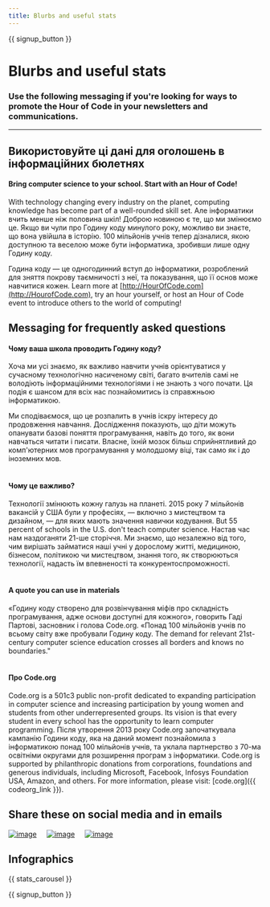 ```yaml
---
title: Blurbs and useful stats
---
```


<a id="blurb"></a>

{{ signup_button }}

# Blurbs and useful stats

### Use the following messaging if you're looking for ways to promote the Hour of Code in your newsletters and communications.

* * *

## Використовуйте ці дані для оголошень в інформаційних бюлетнях

#### Bring computer science to your school. Start with an Hour of Code!

With technology changing every industry on the planet, computing knowledge has become part of a well-rounded skill set. Але інформатики вчить менше ніж половина шкіл! Доброю новиною є те, що ми змінюємо це. Якщо ви чули про Годину коду минулого року, можливо ви знаєте, що вона увійшла в історію. 100 мільйонів учнів тепер дізналися, якою доступною та веселою може бути інформатика, зробивши лише одну Годину коду.

Година коду — це одногодинний вступ до інформатики, розроблений для зняття покрову таємничості з неї, та показування, що її основ може навчитися кожен. Learn more at [http://HourOfCode.com](http://HourofCode.com), try an hour yourself, or host an Hour of Code event to introduce others to the world of computing!

## Messaging for frequently asked questions

#### Чому ваша школа проводить Годину коду?

Хоча ми усі знаємо, як важливо навчити учнів орієнтуватися у сучасному технологічно насиченому світі, багато вчителів самі не володіють інформаційними технологіями і не знають з чого почати. Ця подія є шансом для всіх нас познайомитись із справжньою інформатикою.

Ми сподіваємося, що це розпалить в учнів іскру інтересу до продовження навчання. Дослідження показують, що діти можуть опанувати базові поняття програмування, навіть до того, як вони навчаться читати і писати. Власне, їхній мозок більш сприйнятливий до комп'ютерних мов програмування у молодшому віці, так само як і до іноземних мов. <br /> <br />

#### Чому це важливо?

Технології змінюють кожну галузь на планеті. 2015 року 7 мільйонів вакансій у США були у професіях, — включно з мистецтвом та дизайном, — для яких мають значення навички кодування. But 55 percent of schools in the U.S. don't teach computer science. Настав час нам наздоганяти 21-ше сторіччя. Ми знаємо, що незалежно від того, чим вирішать займатися наші учні у дорослому житті, медициною, бізнесом, політикою чи мистецтвом, знання того, як створюються технології, надасть їм впевненості та конкурентоспроможності. <br /> <br />

#### A quote you can use in materials

«Годину коду створено для розвінчування міфів про складність програмування, адже основи доступні для кожного», говорить Гаді Партові, засновник і голова Code.org. «Понад 100 мільйонів учнів по всьому світу вже пробували Годину коду. The demand for relevant 21st-century computer science education crosses all borders and knows no boundaries." <br /> <br />

#### Про Code.org

Code.org is a 501c3 public non-profit dedicated to expanding participation in computer science and increasing participation by young women and students from other underrepresented groups. Its vision is that every student in every school has the opportunity to learn computer programming. Після утворення 2013 року Code.org започаткувала кампанію Години коду, яка на даний момент познайомила з інформатикою понад 100 мільйонів учнів, та уклала партнерство з 70-ма освітніми округами для розширення програм з інформатики. Code.org is supported by philanthropic donations from corporations, foundations and generous individuals, including Microsoft, Facebook, Infosys Foundation USA, Amazon, and others. For more information, please visit: [code.org]({{ codeorg_link }}).

## Share these on social media and in emails

[![image](/images/social-media/fit-250/social-1.png)](/images/social-media/social-1.png)&nbsp;&nbsp;&nbsp;&nbsp; [![image](/images/social-media/fit-250/social-2.png)](/images/social-media/social-2.png)&nbsp;&nbsp;&nbsp;&nbsp; [![image](/images/social-media/fit-250/social-3.png)](/images/social-media/social-3.png)&nbsp;&nbsp;&nbsp;&nbsp;

<a id="infographics"></a>

## Infographics

{{ stats_carousel }}

{{ signup_button }}